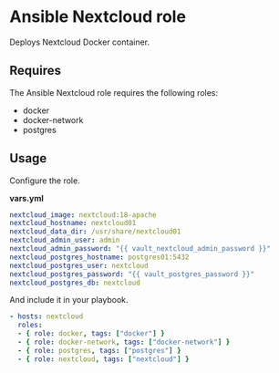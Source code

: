 # Ansible Nextcloud role

Deploys Nextcloud Docker container.

## Requires

The Ansible Nextcloud role requires the following roles:

* docker
* docker-network
* postgres

## Usage

Configure the role.

**vars.yml**

```yml
nextcloud_image: nextcloud:18-apache
nextcloud_hostname: nextcloud01
nextcloud_data_dir: /usr/share/nextcloud01
nextcloud_admin_user: admin
nextcloud_admin_password: "{{ vault_nextcloud_admin_password }}"
nextcloud_postgres_hostname: postgres01:5432
nextcloud_postgres_user: nextcloud
nextcloud_postgres_password: "{{ vault_postgres_password }}"
nextcloud_postgres_db: nextcloud
````

And include it in your playbook.

```yml
- hosts: nextcloud
  roles:
  - { role: docker, tags: ["docker"] }
  - { role: docker-network, tags: ["docker-network"] }
  - { role: postgres, tags: ["postgres"] }
  - { role: nextcloud, tags: ["nextcloud"] }
```